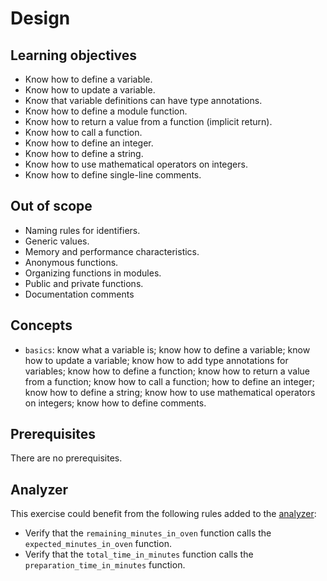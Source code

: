 # Design

## Learning objectives

- Know how to define a variable.
- Know how to update a variable.
- Know that variable definitions can have type annotations.
- Know how to define a module function.
- Know how to return a value from a function (implicit return).
- Know how to call a function.
- Know how to define an integer.
- Know how to define a string.
- Know how to use mathematical operators on integers.
- Know how to define single-line comments.

## Out of scope

- Naming rules for identifiers.
- Generic values.
- Memory and performance characteristics.
- Anonymous functions.
- Organizing functions in modules.
- Public and private functions.
- Documentation comments

## Concepts

- `basics`: know what a variable is; know how to define a variable; know how to update a variable; know how to add type annotations for variables; know how to define a function; know how to return a value from a function; know how to call a function; how to define an integer; know how to define a string; know how to use mathematical operators on integers; know how to define comments.

## Prerequisites

There are no prerequisites.

## Analyzer

This exercise could benefit from the following rules added to the [analyzer][analyzer]:

- Verify that the `remaining_minutes_in_oven` function calls the `expected_minutes_in_oven` function.
- Verify that the `total_time_in_minutes` function calls the `preparation_time_in_minutes` function.

[analyzer]: https://github.com/exercism/gleam-analyzer
